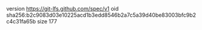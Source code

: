 version https://git-lfs.github.com/spec/v1
oid sha256:b2c9083d03e10225acd1b3edd8546b2a7c5a39d40be83003bfc9b2c4c31fa65b
size 177
